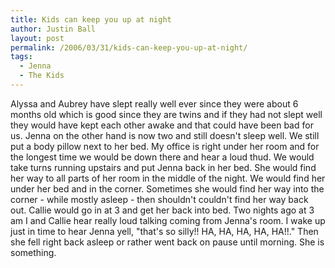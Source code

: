 ```yaml
---
title: Kids can keep you up at night
author: Justin Ball
layout: post
permalink: /2006/03/31/kids-can-keep-you-up-at-night/
tags:
  - Jenna
  - The Kids
---
```


Alyssa and Aubrey have slept really well ever since they were about 6
months old which is good since they are twins and if they had not slept
well they would have kept each other awake and that could have been bad
for us. Jenna on the other hand is now two and still doesn't
sleep well. We still put a body pillow next to her bed. My
office is right under her room and for the longest time we would be
down there and hear a loud thud. We would take turns running
upstairs and put Jenna back in her bed. She would find her way to
all parts of her room in the middle of the night. We would find
her under her bed and in the corner. Sometimes she would find her
way into the corner - while mostly asleep - then shouldn't couldn't
find her way back out. Callie would go in at 3 and get her back
into bed. Two nights ago at 3 am I and Callie hear really loud
talking coming from Jenna's room. I wake up just in time to hear
Jenna yell, "that's so silly!! HA, HA, HA, HA, HA!!." Then she
fell right back asleep or rather went back on pause until
morning. She is something.
